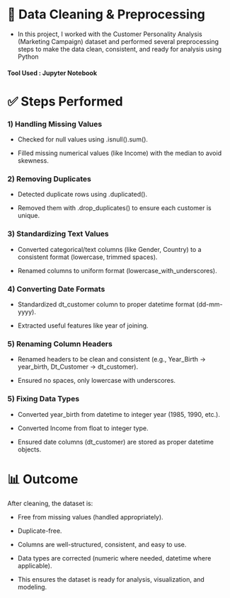
# 🧹 Data Cleaning & Preprocessing

- In this project, I worked with the Customer Personality Analysis (Marketing Campaign) dataset and performed several preprocessing steps to make the data clean, consistent, and ready for analysis using Python
  
#### Tool Used : Jupyter Notebook

# ✅ Steps Performed

### 1) Handling Missing Values

- Checked for null values using .isnull().sum().

- Filled missing numerical values (like Income) with the median to avoid skewness.

### 2) Removing Duplicates

- Detected duplicate rows using .duplicated().

- Removed them with .drop_duplicates() to ensure each customer is unique.

### 3) Standardizing Text Values

- Converted categorical/text columns (like Gender, Country) to a consistent format (lowercase, trimmed spaces).

- Renamed columns to uniform format (lowercase_with_underscores).

### 4) Converting Date Formats

- Standardized dt_customer column to proper datetime format (dd-mm-yyyy).

- Extracted useful features like year of joining.

### 5) Renaming Column Headers

- Renamed headers to be clean and consistent (e.g., Year_Birth → year_birth, Dt_Customer → dt_customer).

- Ensured no spaces, only lowercase with underscores.

### 5) Fixing Data Types

- Converted year_birth from datetime to integer year (1985, 1990, etc.).

- Converted Income from float to integer type.

- Ensured date columns (dt_customer) are stored as proper datetime objects.

# 📊 Outcome

After cleaning, the dataset is:

- Free from missing values (handled appropriately).

- Duplicate-free.

- Columns are well-structured, consistent, and easy to use.

- Data types are corrected (numeric where needed, datetime where applicable).

- This ensures the dataset is ready for analysis, visualization, and modeling.
